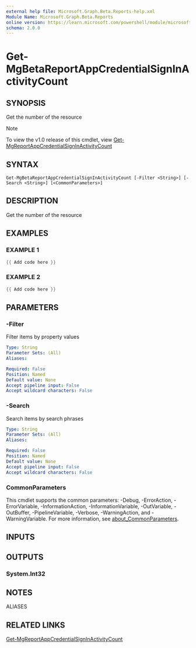 ```yaml
---
external help file: Microsoft.Graph.Beta.Reports-help.xml
Module Name: Microsoft.Graph.Beta.Reports
online version: https://learn.microsoft.com/powershell/module/microsoft.graph.beta.reports/get-mgbetareportappcredentialsigninactivitycount
schema: 2.0.0
---
```


# Get-MgBetaReportAppCredentialSignInActivityCount

## SYNOPSIS
Get the number of the resource

> [!NOTE]
> To view the v1.0 release of this cmdlet, view [Get-MgReportAppCredentialSignInActivityCount](/powershell/module/Microsoft.Graph.Reports/Get-MgReportAppCredentialSignInActivityCount?view=graph-powershell-v1.0)

## SYNTAX

```
Get-MgBetaReportAppCredentialSignInActivityCount [-Filter <String>] [-Search <String>] [<CommonParameters>]
```

## DESCRIPTION
Get the number of the resource

## EXAMPLES

### EXAMPLE 1
```powershell
{{ Add code here }}
```

### EXAMPLE 2
```powershell
{{ Add code here }}
```

## PARAMETERS

### -Filter
Filter items by property values

```yaml
Type: String
Parameter Sets: (All)
Aliases:

Required: False
Position: Named
Default value: None
Accept pipeline input: False
Accept wildcard characters: False
```

### -Search
Search items by search phrases

```yaml
Type: String
Parameter Sets: (All)
Aliases:

Required: False
Position: Named
Default value: None
Accept pipeline input: False
Accept wildcard characters: False
```

### CommonParameters
This cmdlet supports the common parameters: -Debug, -ErrorAction, -ErrorVariable, -InformationAction, -InformationVariable, -OutVariable, -OutBuffer, -PipelineVariable, -Verbose, -WarningAction, and -WarningVariable. For more information, see [about_CommonParameters](http://go.microsoft.com/fwlink/?LinkID=113216).

## INPUTS

## OUTPUTS

### System.Int32
## NOTES

ALIASES

## RELATED LINKS
[Get-MgReportAppCredentialSignInActivityCount](/powershell/module/Microsoft.Graph.Reports/Get-MgReportAppCredentialSignInActivityCount?view=graph-powershell-v1.0)
